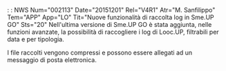  :  : NWS Num="002113" Date="20151201" Rel="V4R1" Atr="M. Sanfilippo" Tem="APP" App="LO" Tit="Nuove funzionalità di raccolta log in Sme.UP GO" Sts="20"
Nell'ultima versione di Sme.UP GO è stata aggiunta, nelle funzioni avanzate, la possibilità di raccogliere i log di Looc.UP, filtrabili per data e per tipologia.

I file raccolti vengono compressi e possono essere allegati ad un messaggio di posta elettronica.
